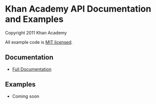 # Khan Academy API Documentation and Examples

Copyright 2011 Khan Academy

All example code is [MIT licensed](http://en.wikipedia.org/wiki/MIT_License).

## Documentation

* [Full Documentation](https://github.com/Khan/khan-api/wiki)

## Examples

* Coming soon

